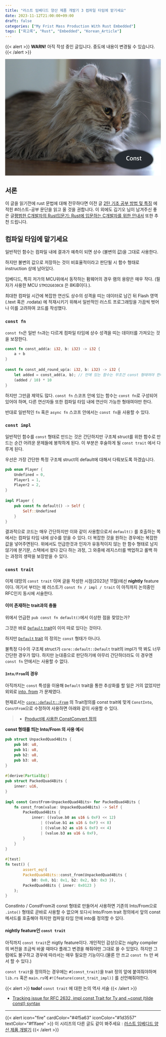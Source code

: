```yaml
---
title: "러스트 임베디드 양산 제품 개발기 3 컴파일 타임에 맡기세요"
date: 2023-11-12T21:00:00+09:00
draft: false
categories: ["My Frist Mass Production With Rust Embedded"]
tags: ["회고록", "Rust", "Embedded", "Korean_Article"]
---
```


{{< alert >}}
**WARN!** 아직 작성 중인 글입니다. 중도에 내용이 변경될 수 있습니다.
{{< /alert >}}

![constcat](feature.jpg)

## 서론
이 글을 읽기전에 rust 문법에 대해 전무하다면 이전 글 [2탄 기초 공부 방법 및 특징](/posts/my_first_commerical_rust_embedded_product_2/#러스트-공부) 에 적힌 #러스트-공부 문단을 읽고 올 것을 권합니다. 이 외에도 김기오 님이 남겨주신 좋은 글[평범한 C개발자의 Rust입문기: Rust에 입문하는 C개발자를 위한 안내서](https://wikidocs.net/book/12811) 또한 추천 드립니다.

## 컴파일 타임에 맡기세요
일반적인 함수는 컴파일 내에 결과가 예측이 되면 상수 (불변의 값)을 그대로 사용한다.

하지만 불변의 값으로 저장하는 것이 비효율적이라고 판단될 시 함수 형태로 instruction 상에 남아있다.

임베디드, 특히 저가의 MCU위에서 동작하는 펌웨어의 경우 램의 용량은 매우 작다. (필자가 사용한 MCU `STM32G030C8` 은 8KiB이다.).

최대한 컴파일 시간에 복잡한 연산도 상수의 성격을 띠는 데이터로 남긴 뒤 Flash 영역 (.text 혹은 .rodata) 에 적재시키기 위해서 일반적인 러스트 프로그래밍을 가끔씩 벗어나 이를 고려하여 코드를 작성했다.

### `const fn`
`const fn`은 일반 `fn`과는 다르게 컴파일 타임에 상수 성격을 띠는 데이터를 가져오는 것을 보장한다.

```rs
const fn const_add(a: i32, b: i32) -> i32 {
    a + b
}

const fn const_add_round_up(a: i32, b: i32) -> i32 {
    let added = const_add(a, b); // 안에 있는 함수는 무조건 const 형태여야 한다.
    (added / 10) * 10
}
```

하지만 그만큼 제약도 많다. `const fn` 스코프 안에 있는 함수는 `const fn`로 구성되어 있어야 하며, 
다른 연산자들 또한 컴파일 타임 내에 연산이 가능한 형태여야만 한다.

반대로 일반적인 `fn` 혹은 `async fn` 스코프 안에서는 `const fn`을 사용할 수 있다.

### `const impl`
일반적인 함수를 `const` 형태로 만드는 것은 간단하지만 구조체 struct를 위한 함수로 만드는 순간 어려운 문제들에 봉착하게 된다.
이 부분은 후술하게 될 `const trait` 에서 다루게 된다.

우선은 가장 간단한 특정 구조체 struct의 default에 대해서 다뤄보도록 하겠습니다.

```rs
pub enum Player {
    Undefined = 0,
    Player1 = 1,
    Player2 = 2,
}

impl Player {
    pub const fn default() -> Self {
        Self::Undefined
    }
}
```

결과적으로 코드는 매우 간단하지만 이와 같이 사용함으로서 `default()` 를 호출하는 쪽에서는 컴파일 타임 내에 상수를 얻을 수 있다.
더 복잡한 것을 원하는 경우에는 복잡한 값을 넣어주면된다. 위에서도 언급한것과 인자가 유동적이지 않는 한 함수 형태로 남지않기에 
분기문, 스택에서 왔다 갔다 하는 과정, 그 와중에 레지스터를 백업하고 롤백 하는 과정의 생략을 보장받을 수 있다.

### `const trait`
이제 대망의 `const trait` 이며 글을 작성한 시점(2023년 11월)에선 **nightly** feature이다.
여기서 부터는 왜 러스트가 `const fn / impl / trait` 이 아직까지 논의중인 RFC인지 동시에 서술한다.

#### 이미 존재하는 trait과의 충돌
위에서 언급한 `pub const fn default()`에서 이상한 점을 찾았는가?

그것은 바로 [`Default` trait](https://doc.rust-lang.org/core/default/trait.Default.html)이 이미 따로 있다는 것이다.

하지만 [`Default` trait](https://doc.rust-lang.org/core/default/trait.Default.html) 의 정의는 `const` 형태가 아니다.

불특정 다수의 구조체 struct가 `core::default::Default` trait의 impl가 딱 봐도 너무 간단한 경우가 많다.
하지만 눈대중으로 판단하기에 아무리 간단하더라도 이 경우엔 `const fn` 안에서는 사용할 수 없다.

#### `Into/From`의 경우
아직까지는 `const` 특성을 이용해 `Default` trait을 통한 추상화를 할 일은 거의 없었지만 외외로 [into, from](https://doc.rust-lang.org/core/convert/trait.Into.html) 가 문제였다.

현재로서는 [`core::default::From`](https://doc.rust-lang.org/src/core/convert/mod.rs.html#704-728) 의 Trait정의를 const trait에 맞게 `ConstInto`, `ConstFrom`으로 수정하여 사용하면 아래와 같이 사용할 수 있다.
  > - [Product에 사용한 ConstConvert 정의](https://github.com/pmnxis/billmock-app-rs/blob/0.3.1/src/types/const_convert.rs)

**const 형태를 띄는 Into/From 의 사용 예시**
```rs
pub struct UnpackedQuad4Bits {
    pub b0: u8,
    pub b1: u8,
    pub b2: u8,
    pub b3: u8,
}

#[derive(PartialEq)]
pub struct PackedQuad4Bits {
    inner: u16,
}

impl const ConstFrom<UnpackedQuad4Bits> for PackedQuad4Bits {
    fn const_from(value: UnpackedQuad4Bits) -> Self {
        PackedQuad4Bits {
            inner: ((value.b0 as u16 & 0xF) << 12)
                | ((value.b1 as u16 & 0xF) << 8)
                | ((value.b2 as u16 & 0xF) << 4)
                | (value.b3 as u16 & 0xF),
        }
    }
}

#[test]
fn test() {
        assert_eq!(
        PackedQuad4Bits::const_from(UnpackedQuad4Bits {
            b0: 0x0, b1: 0x1, b2: 0x2, b3: 0x3 }),
        PackedQuad4Bits { inner: 0x0123 }
    );
}
```

ConstInto / ConstFrom과 const 형태로 만들어서 사용하면 기존의 Into/From으로 `.into()` 형태로 곧바로 사용할 수 없으며
또다시 Into/From trait 정의에서 앞의 const 메서드를 호출해야 하지만
컴파일 타임 안에 into를 정의할 수 있다.

#### nightly feature인 `const trait`
아직까지 `const trait`은 nigtly feature이다. 개인적인 감상으로는 niglty compiler의 버전을 조금씩 바꿀 때마다 플래그 변경을 해줘야만 그대로 쓸 수 있었다.
하지만 그럼에도 불구하고 경우에 따라서는 매우 필요한 기능이다.(물론 안 쓰고 `const fn` 만 써서 할 수 있다.)

`const trait`을 정의하는 경우에는 `#[const_trait]`을 trait 정의 앞에 붙여줘야하며 `lib.rs` 혹은 `main.rs`에 `#![feature(const_trait_impl)]` 를 선언해줘야한다.

{{< alert >}}
**todo!** `const trait` 에 대한 논의 역사 서술 
{{< /alert >}}

- [Tracking issue for RFC 2632, impl const Trait for Ty and ~const (tilde const) syntax](https://github.com/rust-lang/rust/issues/67792)

-------------------------------
{{< alert icon="fire" cardColor="#4f5a63" iconColor="#1d3557" textColor="#f1faee" >}}
이 시리즈의 다른 글도 같이 봐주세요 : 
[러스트 임베디드 양산 제품 개발기](/categories/my-frist-mass-production-with-rust-embedded/)
{{< /alert >}}